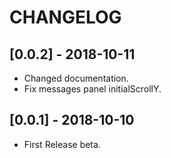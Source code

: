 # CHANGELOG

## [0.0.2] - 2018-10-11
- Changed documentation.
- Fix messages panel initialScrollY.

## [0.0.1] - 2018-10-10
- First Release beta.
